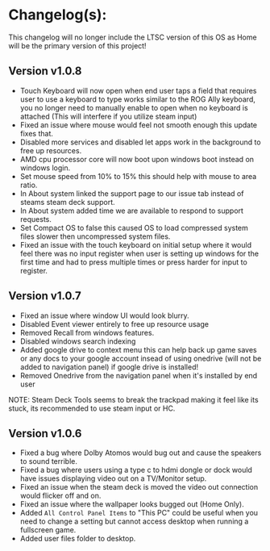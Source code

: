 # Changelog(s):
This changelog will no longer include the LTSC version of this OS as Home will be the primary version of this project!

## Version v1.0.8
- Touch Keyboard will now open when end user taps a field that requires user to use a keyboard to type works similar to the ROG Ally keyboard, you no longer need to manually enable to open when no keyboard is attached (This will interfere if you utilize steam input)
- Fixed an issue where mouse would feel not smooth enough this update fixes that.
- Disabled more services and disabled let apps work in the background to free up resources.
- AMD cpu processor core will now boot upon windows boot instead on windows login.
- Set mouse speed from 10% to 15% this should help with mouse to area ratio.
- In About system linked the support page to our issue tab instead of steams steam deck support.
- In About system added time we are available to respond to support requests.
- Set Compact OS to false this caused OS to load compressed system files slower then uncompressed system files.
- Fixed an issue with the touch keyboard on initial setup where it would feel there was no input register when user is setting up windows for the first time and had to press multiple times or press harder for input to register.


## Version v1.0.7
- Fixed an issue where window UI would look blurry.
- Disabled Event viewer entirely to free up resource usage
- Removed Recall from windows features.
- Disabled windows search indexing
- Added google drive to context menu this can help back up game saves or any docs to your google account insead of using onedrive (will not be added to navigation panel) if google drive is installed!
- Removed Onedrive from the navigation panel when it's installed by end user

NOTE: Steam Deck Tools seems to break the trackpad making it feel like its stuck, its recommended to use steam input or HC.

## Version v1.0.6
- Fixed a bug where Dolby Atomos would bug out and cause the speakers to sound terrible.
- Fixed a bug where users using a type c to hdmi dongle or dock would have issues displaying video out on a TV/Monitor setup.
- Fixed an issue when the steam deck is moved the video out connection would flicker off and on.
- Fixed an issue where the wallpaper looks bugged out (Home Only).
- Added `All Control Panel Items` to "This PC" could be useful when you need to change a setting but cannot access desktop when running a fullscreen game.
- Added user files folder to desktop.
